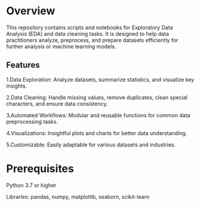 # Overview
This repository contains scripts and notebooks for Exploratory Data Analysis (EDA) and data cleaning tasks. It is designed to help data practitioners analyze, preprocess, and prepare datasets efficiently for further analysis or machine learning models.

## Features
1.Data Exploration: Analyze datasets, summarize statistics, and visualize key insights.

2.Data Cleaning: Handle missing values, remove duplicates, clean special characters, and ensure data consistency.

3.Automated Workflows: Modular and reusable functions for common data preprocessing tasks.

4.Visualizations: Insightful plots and charts for better data understanding.

5.Customizable: Easily adaptable for various datasets and industries.

# Prerequisites
Python 3.7 or higher

Libraries: pandas, numpy, matplotlib, seaborn, scikit-learn
